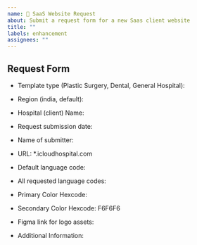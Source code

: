 ```yaml
---
name: 🏥 SaaS Website Request
about: Submit a request form for a new Saas client website
title: ""
labels: enhancement
assignees: ""
---
```


<!--이슈 생성 시, 지역 태그(india, default)라벨을 설정해주세요-->
<!--Note that please When creating an issue, please set the region tag (india, default) label-->

## Request Form

<!-- (필수) 템플릿 타입을 선택해주세요 -->
<!-- REQUIRED - Choose template type -->

- Template type (Plastic Surgery, Dental, General Hospital):

<!-- (필수) 지역을 선택해 주세요 (inida, default), 이슈 라벨을 꼭 선택해주세요 -->
<!-- REQUIRED - Choose region(india, default), be sure to choose an issue label -->

- Region (india, default):

<!-- (필수) 병원명을 작성해주세요 -->
<!-- REQUIRED - Hospital name -->

- Hospital (client) Name:

<!-- (필수) 양식 작성일을 기입해주세요 -->
<!-- REQUIRED - Submission date -->

- Request submission date:

<!-- (필수) 양식 작성자 성함을 기입해주세요 -->
<!-- REQUIRED - Submitter name -->

- Name of submitter:

<!-- (필수) 도메인 주소를 작성해주세요 -->
<!-- 커스텀 도메인을 사용하지 않을시 https://병원주소이름.icloudhospital.com 와 같은 형식으로 기입해주세요 -->
<!-- REQUIRED - domain address -->
<!-- If there was no request for custom domain, please insert the desired domain name in the following format - https://hospitalDomainAddress.icloudhospital.com -->

- URL: \*.icloudhospital.com

<!-- (필수) 요청된 기본값 언어를 작성해주세요 -->
<!-- 언어코드는 다음의 링크에서 639-1 형식을 참고해주세요 -->
<!-- REQUIRED - Default locales requested by the client hospital -->
<!-- Please refer to the following link to look up the right language code format -->
<!-- https://en.wikipedia.org/wiki/List_of_ISO_639-1_codes -->
<!-- ex: ko, en, ja -->

- Default language code:

<!-- (필수) 기본값 제외 요청된 모든 언어들을 작성해주세요 -->
<!-- REQUIRED - list out all other requested language codes -->

- All requested language codes:

<!-- (필수) 병원 기본값 색상 코드 입력해주세요 -->
<!-- 색상코드는 hex code 형식을 따라야 합니다 -->
<!-- REQUIRED - Primary color in hexcode -->
<!-- ex: 0F4C81 -->

- Primary Color Hexcode:

<!-- 병원 기타 색상 코드를 입력해주세요 -->
<!-- 없으면 기본값이 입력이되므로 생략하시면 됩니다 -->
<!-- OPTIONAL - Secondary color in hexcode -->

- Secondary Color Hexcode: F6F6F6

<!-- (필수) 로고 에셋이 담긴 피그마 링크를 공유해주세요 -->
<!-- REQUIRED - link to asset url -->

- Figma link for logo assets:

<!-- 기타 및 추가 요청 사항이 있다면 작성해주세요 -->
<!-- OPTIONAL - Additional requests or comments -->

- Additional Information:
